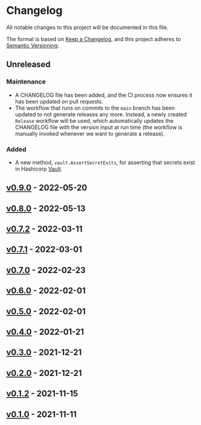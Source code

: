 # Changelog
All notable changes to this project will be documented in this file.

The format is based on [Keep a Changelog](https://keepachangelog.com/en/1.0.0/),
and this project adheres to [Semantic Versioning](https://semver.org/spec/2.0.0.html).

## Unreleased

### Maintenance
* A CHANGELOG file has been added, and the CI process now ensures it has been updated on pull
  requests.
* The workflow that runs on commits to the `main` branch has been updated to not generate releases
  any more. Instead, a newly created `Release` workflow will be used, which automatically updates
  the CHANGELOG file with the version input at run time (the workflow is manually invoked whenever
  we want to generate a release).

### Added
* A new method, `vault.AssertSecretExits`, for asserting that secrets exist in Hashicorp
  [Vault](https://vaultproject.io).

## [v0.9.0] - 2022-05-20

## [v0.8.0] - 2022-05-13

## [v0.7.2] - 2022-03-11

## [v0.7.1] - 2022-03-01

## [v0.7.0] - 2022-02-23

## [v0.6.0] - 2022-02-01

## [v0.5.0] - 2022-02-01

## [v0.4.0] - 2022-01-21

## [v0.3.0] - 2021-12-21

## [v0.2.0] - 2021-12-21

## [v0.1.2] - 2021-11-15

## [v0.1.0] - 2021-11-11


[v0.9.0]: https://github.com/hbocodelabs/infratest/compare/v0.8.v0...v0.9.0
[v0.8.0]: https://github.com/hbocodelabs/infratest/compare/v0.7.2...v0.8.0
[v0.7.2]: https://github.com/hbocodelabs/infratest/compare/v0.7.1...v0.7.2
[v0.7.1]: https://github.com/hbocodelabs/infratest/compare/v0.7.v0...v0.7.1
[v0.7.0]: https://github.com/hbocodelabs/infratest/compare/v0.6.v0...v0.7.0
[v0.6.0]: https://github.com/hbocodelabs/infratest/compare/v0.5.v0...v0.6.0
[v0.5.0]: https://github.com/hbocodelabs/infratest/compare/v0.4.v0...v0.5.0
[v0.4.0]: https://github.com/hbocodelabs/infratest/compare/v0.3.v0...v0.4.0
[v0.3.0]: https://github.com/hbocodelabs/infratest/compare/v0.2.v0...v0.3.0
[v0.2.0]: https://github.com/hbocodelabs/infratest/compare/v0.1.2...v0.2.0
[v0.1.2]: https://github.com/hbocodelabs/infratest/compare/v0.1.v0...v0.1.2
[v0.1.0]: https://github.com/hbocodelabs/infratest/releases/tag/v0.1.0
